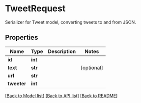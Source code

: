 # TweetRequest

Serializer for Tweet model, converting tweets to and from JSON.
## Properties
Name | Type | Description | Notes
------------ | ------------- | ------------- | -------------
**id** | **int** |  | 
**text** | **str** |  | [optional] 
**url** | **str** |  | 
**tweeter** | **int** |  | 

[[Back to Model list]](../README.md#documentation-for-models) [[Back to API list]](../README.md#documentation-for-api-endpoints) [[Back to README]](../README.md)


